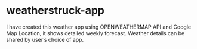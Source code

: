 # weatherstruck-app
I have created this weather app using OPENWEATHERMAP API and Google Map Location, it shows detailed weekly forecast. Weather details can be shared by user’s choice of app.
